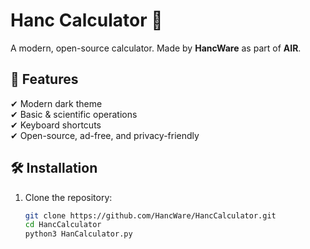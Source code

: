 # Hanc Calculator 🧮  

A modern, open-source calculator.
Made by **HancWare** as part of **AIR**.  

## 🚀 Features  
✔ Modern dark theme  
✔ Basic & scientific operations  
✔ Keyboard shortcuts  
✔ Open-source, ad-free, and privacy-friendly  

## 🛠 Installation  
1. Clone the repository:  
   ```sh
   git clone https://github.com/HancWare/HancCalculator.git
   cd HancCalculator
   python3 HanCalculator.py
   ```
